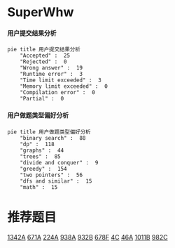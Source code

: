 # SuperWhw

<!-- tabs:start -->



#### **用户提交结果分析**

```mermaid
pie title 用户提交结果分析
    "Accepted" :  25
    "Rejected" :  0
    "Wrong answer" :  19
    "Runtime error" :  3
    "Time limit exceeded" :  3
    "Memory limit exceeded" :  0
    "Compilation error" :  0
    "Partial" :  0
```

#### **用户做题类型偏好分析**

```mermaid
pie title 用户做题类型偏好分析
    "binary search" :  88
    "dp" :  118
    "graphs" :  44
    "trees" :  85
    "divide and conquer" :  9
    "greedy" :  154
    "two pointers" :  56
    "dfs and similar" :  15
    "math" :  15
```



<!-- tabs:end -->
# 推荐题目
[1342A](https://codeforces.com/contest/1342/problem/A)
[671A](https://codeforces.com/contest/671/problem/A)
[224A](https://codeforces.com/contest/224/problem/A)
[938A](https://codeforces.com/contest/938/problem/A)
[932B](https://codeforces.com/contest/932/problem/B)
[678F](https://codeforces.com/contest/678/problem/F)
[4C](https://codeforces.com/contest/4/problem/C)
[46A](https://codeforces.com/contest/46/problem/A)
[1011B](https://codeforces.com/contest/1011/problem/B)
[982C](https://codeforces.com/contest/982/problem/C)
